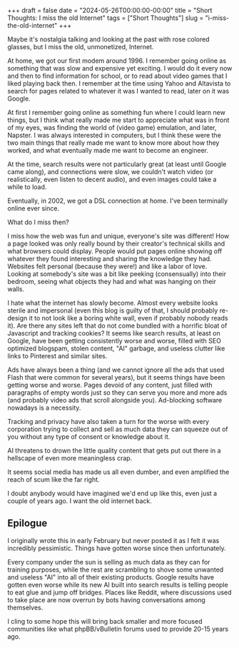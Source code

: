 +++
draft = false
date = "2024-05-26T00:00:00-00:00"
title = "Short Thoughts: I miss the old Internet"
tags = ["Short Thoughts"]
slug = "i-miss-the-old-internet"
+++

Maybe it's nostalgia talking and looking at the past with rose colored glasses,
but I miss the old, unmonetized, Internet.

<!--more-->

At home, we got our first modem around 1996. I remember going online as
something that was slow and expensive yet exciting. I would do it every now and
then to find information for school, or to read about video games that I liked
playing back then. I remember at the time using Yahoo and Altavista to
search for pages related to whatever it was I wanted to read, later on it was
Google.

At first I remember going online as something fun where I could learn new
things, but I think what really made me start to appreciate what was in front
of my eyes, was finding the world of (video game) emulation, and later,
Napster. I was always interested in computers, but I think these were the two
main things that really made me want to know more about how they worked, and
what eventually made me want to become an engineer.

At the time, search results were not particularly great (at least until Google
came along), and connections were slow, we couldn't watch video (or
realistically, even listen to decent audio), and even images could take a while
to load.

Eventually, in 2002, we got a DSL connection at home. I've been terminally
online ever since.

What do I miss then?

I miss how the web was fun and unique, everyone's site was different! How a
page looked was only really bound by their creator's technical skills and what
browsers could display. People would put pages online showing off whatever they
found interesting and sharing the knowledge they had. Websites felt personal
(because they were!) and like a labor of love. Looking at somebody's site was
a bit like peeking (consensually) into their bedroom, seeing what objects they
had and what was hanging on their walls.

I hate what the internet has slowly become. Almost every website looks sterile
and impersonal (even this blog is guilty of that, I should probably re-design
it to not look like a boring white wall, even if probably nobody reads it).
Are there any sites left that do not come bundled with a horrific bloat of
Javascript and tracking cookies? It seems like search results, at least on
Google, have been getting consistently worse and worse, filled with SEO
optimized blogspam, stolen content, "AI" garbage, and useless clutter like
links to Pinterest and similar sites.

Ads have always been a thing (and we cannot ignore all the ads that used Flash
that were common for several years), but it seems things have been getting
worse and worse. Pages devoid of any content, just filled with paragraphs of
empty words just so they can serve you more and more ads (and probably video
ads that scroll alongside you). Ad-blocking software nowadays is a necessity.

Tracking and privacy have also taken a turn for the worse with every
corporation trying to collect and sell as much data they can squeeze out of
you without any type of consent or knowledge about it.

AI threatens to drown the little quality content that gets put out there in
a hellscape of even more meaningless crap.

It seems social media has made us all even dumber, and even amplified the reach
of scum like the far right.

I doubt anybody would have imagined we'd end up like this, even just a couple of
years ago. I want the old internet back.

## Epilogue

I originally wrote this in early February but never posted it as I felt it was
incredibly pessimistic. Things have gotten worse since then unfortunately.

Every company under the sun is selling as much data as they can for training
purposes, while the rest are scrambling to shove some unwanted and useless "AI"
into all of their existing products. Google results have gotten even worse
while its new AI built into search results is telling people to eat glue and
jump off bridges. Places like Reddit, where discussions used to take place are
now overrun by bots having conversations among themselves.

I cling to some hope this will bring back smaller and more focused communities
like what phpBB/vBulletin forums used to provide 20-15 years ago.